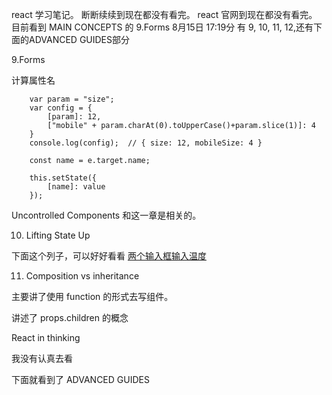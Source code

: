 react 学习笔记。
断断续续到现在都没有看完。
react 官网到现在都没有看完。
目前看到 MAIN CONCEPTS 的 9.Forms
8月15日 17:19分
有 9, 10, 11, 12,还有下面的ADVANCED GUIDES部分

9.Forms
 
 计算属性名
```
    var param = "size";
    var config = {
        [param]: 12,
        ["mobile" + param.charAt(0).toUpperCase()+param.slice(1)]: 4
    }
    console.log(config);  // { size: 12, mobileSize: 4 }
```

```
    const name = e.target.name;

    this.setState({
        [name]: value
    });
```

Uncontrolled Components  和这一章是相关的。

10. Lifting State Up

下面这个列子，可以好好看看
[两个输入框输入温度](https://codepen.io/gaearon/pen/WZpxpz?editors=0010)

11. Composition vs inheritance

主要讲了使用 function 的形式去写组件。

讲述了 props.children 的概念

React in thinking

我没有认真去看

下面就看到了 ADVANCED GUIDES